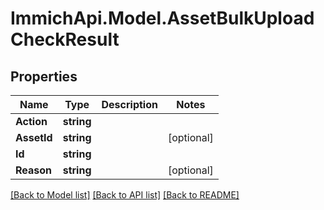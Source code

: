 # ImmichApi.Model.AssetBulkUploadCheckResult

## Properties

Name | Type | Description | Notes
------------ | ------------- | ------------- | -------------
**Action** | **string** |  | 
**AssetId** | **string** |  | [optional] 
**Id** | **string** |  | 
**Reason** | **string** |  | [optional] 

[[Back to Model list]](../README.md#documentation-for-models) [[Back to API list]](../README.md#documentation-for-api-endpoints) [[Back to README]](../README.md)

